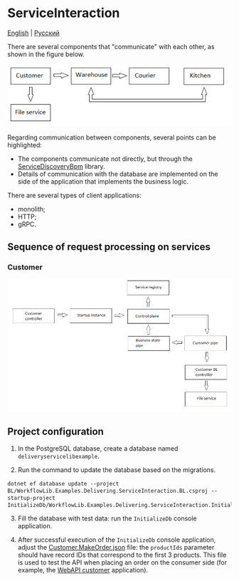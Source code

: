 # ServiceInteraction

[English](README.md) | [Русский](README.ru.md)

There are several components that "communicate" with each other, as shown in the figure below.

![ServiceInteraction](../../docs/img/examples/ServiceInteraction.png)

Regarding communication between components, several points can be highlighted:
- The components communicate not directly, but through the [ServiceDiscoveryBpm](../../../src/ServiceDiscoveryBpm/README.md) library.
- Details of communication with the database are implemented on the side of the application that implements the business logic.

There are several types of client applications:
- monolith;
- HTTP;
- gRPC.

## Sequence of request processing on services

### Customer

![ServiceInteraction_CustomerService](../../docs/img/examples/ServiceInteraction_CustomerService.png)

## Project configuration

1. In the PostgreSQL database, create a database named `deliveryservicelibexample`.

2. Run the command to update the database based on the migrations.

```
dotnet ef database update --project BL/WorkflowLib.Examples.Delivering.ServiceInteraction.BL.csproj --startup-project InitializeDb/WorkflowLib.Examples.Delivering.ServiceInteraction.InitializeDb.csproj
```

3. Fill the database with test data: run the `InitializeDb` console application.

4. After successful execution of the `InitializeDb` console application, adjust the [Customer.MakeOrder.json](JsonRequestTemplates\Customer.MakeOrder.json) file: the `productIds` parameter should have record IDs that correspond to the first 3 products. This file is used to test the API when placing an order on the consumer side (for example, the [WebAPI customer](Webapi/customer/README.md) application).
